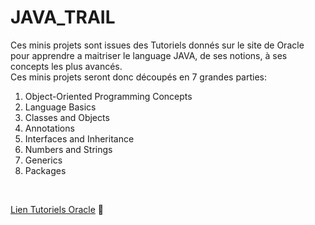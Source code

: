 # JAVA_TRAIL
Ces minis projets sont issues des Tutoriels donnés sur le site de Oracle pour apprendre a maitriser le language JAVA, de ses notions, à ses concepts les plus avancés. <br>
Ces minis projets seront donc découpés en 7 grandes parties: <br>
1. Object-Oriented Programming Concepts
2. Language Basics
3. Classes and Objects
4. Annotations 
5. Interfaces and Inheritance
6. Numbers and Strings 
7. Generics 
8. Packages
<br>

[Lien Tutoriels Oracle](https://docs.oracle.com/javase/tutorial/java/TOC.html) :100:
